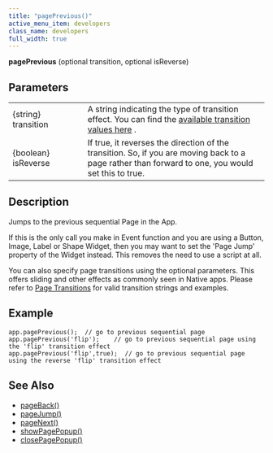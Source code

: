 ```yaml
---
title: "pagePrevious()"
active_menu_item: developers
class_name: developers
full_width: true
---
```



**pagePrevious** (optional transition, optional isReverse)

## Parameters

<table>
<tr>
<td width="164">
{string} transition

</td>
<td width="12">
</td>
<td width="717">
  A string indicating the type of transition effect. You can find the <a href="/developers/documentation/scripting-apis/client-api/page-functions/page-transitions">available transition values here</a> .

</td>
</tr>
<tr>
<td width="164">
{boolean} isReverse

</td>
<td width="12">
</td>
<td width="717">
If true, it reverses the direction of the transition. So, if you are moving back to a page rather than forward to one, you would set this to true.

</td>
</tr>
</table>

## Description

Jumps to the previous sequential Page in the App.

If this is the only call you make in Event function and you are using a Button, Image, Label or Shape Widget, then you may want to set the 'Page Jump' property of the Widget instead. This removes the need to use a script at all.

You can also specify page transitions using the optional parameters. This offers sliding and other effects as commonly seen in Native apps. Please refer to [Page Transitions](/developers/documentation/scripting-apis/client-api/page-functions/page-transitions) for valid transition strings and examples.

## Example

    app.pagePrevious();  // go to previous sequential page
    app.pagePrevious('flip');    // go to previous sequential page using the 'flip' transition effect
    app.pagePrevious('flip',true);  // go to previous sequential page using the reverse 'flip' transition effect
   

## See Also

 - [pageBack()](/developers/documentation/scripting-apis/client-api/page-functions/pageback)
 - [pageJump()](/developers/documentation/scripting-apis/client-api/page-functions/pagejump)
 - [pageNext()](/developers/documentation/scripting-apis/client-api/page-functions/pagenext)
 - [showPagePopup()](/developers/documentation/scripting-apis/client-api/page-functions/showpagepopup)
 - [closePagePopup()](/developers/documentation/scripting-apis/client-api/page-functions/closepagepopup)

